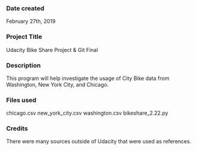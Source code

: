 ### Date created
February 27th, 2019

### Project Title
Udacity Bike Share Project & Git Final

### Description
This program will help investigate the usage of City Bike data from Washington, New York City, and Chicago.

### Files used
chicago.csv
new_york_city.csv
washington.csv
bikeshare_2.22.py

### Credits
There were many sources outside of Udacity that were used as references.


